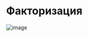 # Факторизация

![image](https://user-images.githubusercontent.com/72396348/134784255-1bf6190a-1f0d-4ba1-b015-a4d2521f86dd.png)
